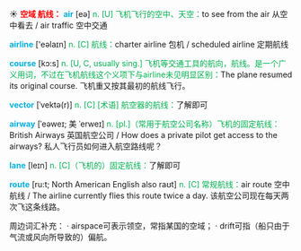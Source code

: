 ☀ <font color="red">**空域 航线：**</font>
<font color="sky blue">**air**</font> [eə] 
<font color="#00b050">n. [U] 飞机飞行的空中、天空：</font>to see from the air 从空中看去 / air traffic 空中交通

<font color="sky blue">**airline**</font> ['eəlaɪn] 
<font color="#00b050">n. [C] 航线：</font>charter airline 包机 / scheduled airline 定期航线 

<font color="sky blue">**course**</font> [kɔ:s] 
<font color="#00b050">n. [U, C, usually sing.] 飞机等交通工具的航向，航线。是一个广义用词，不过在飞机航线这个义项下与airline未见明显区别：</font>The plane resumed its original course. 飞机重又按其最初的航线飞行。

<font color="sky blue">**vector**</font> [ˈvektə(r)]
<font color="#00b050">n. [C] [术语] 航空器的航线：</font>了解即可

<font color="sky blue">**airway**</font> [ˈeəweɪ; 美 ˈerweɪ]
<font color="#00b050">n. [pl.]（常用于航空公司名称）飞机的固定航线：</font>British Airways 英国航空公司 / How does a private pilot get access to the airways? 私人飞行员如何进入航空路线呢？
           
<font color="sky blue">**lane**</font> [leɪn]
<font color="#00b050">n. [C]（飞机的）固定航线：</font>了解即可

<font color="sky blue">**route**</font> [ru:t; North American English also raʊt]
<font color="#00b050">n. [C] 常规航线：</font>air route 空中航线 / The airline currently flies this route twice a day. 该航空公司现在每天两次飞这条线路。

周边词汇补充：
· airspace可表示领空，常指某国的空域；
· drift可指（船只由于气流或风向所导致的）偏航。
